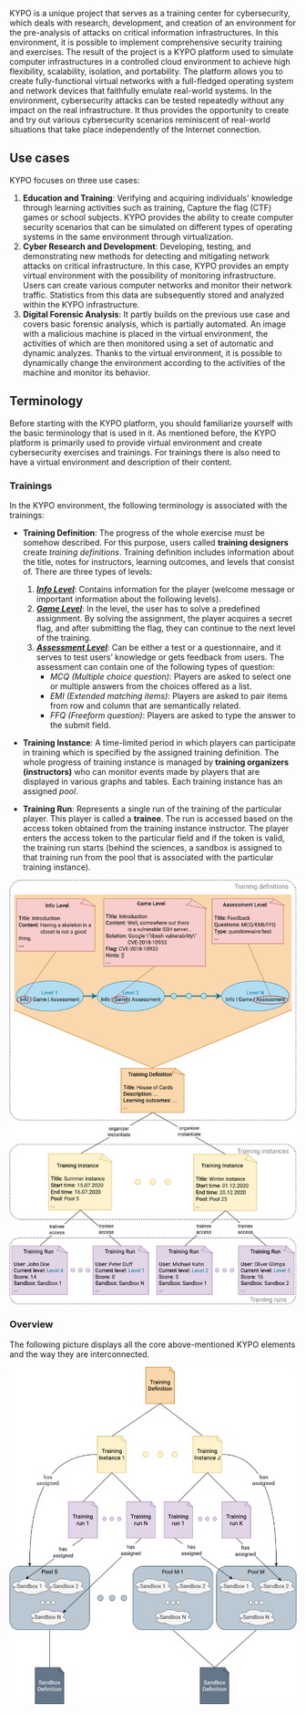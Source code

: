 KYPO is a unique project that serves as a training center for cybersecurity, which deals with research, development, and creation of an environment for the pre-analysis of attacks on critical information infrastructures. In this environment, it is possible to implement comprehensive security training and exercises. The result of the project is a KYPO platform used to simulate computer infrastructures in a controlled cloud environment to achieve high flexibility, scalability, isolation, and portability. The platform allows you to create fully-functional virtual networks with a full-fledged operating system and network devices that faithfully emulate real-world systems. In the environment, cybersecurity attacks can be tested repeatedly without any impact on the real infrastructure. It thus provides the opportunity to create and try out various cybersecurity scenarios reminiscent of real-world situations that take place independently of the Internet connection.


## Use cases
KYPO focuses on three use cases:

  1. **Education and Training**: Verifying and acquiring individuals' knowledge through learning activities such as training, Capture the flag (CTF) games or school subjects. KYPO provides the ability to create computer security scenarios that can be simulated on different types of operating systems in the same environment through virtualization. 
  2. **Cyber Research and Development**: Developing, testing, and demonstrating new methods for detecting and mitigating network attacks on critical infrastructure. In this case, KYPO provides an empty virtual environment with the possibility of monitoring infrastructure. Users can create various computer networks and monitor their network traffic. Statistics from this data are subsequently stored and analyzed within the KYPO infrastructure.
  3. **Digital Forensic Analysis**: It partly builds on the previous use case and covers basic forensic analysis, which is partially automated. An image with a malicious machine is placed in the virtual environment, the activities of which are then monitored using a set of automatic and dynamic analyzes. Thanks to the virtual environment, it is possible to dynamically change the environment according to the activities of the machine and monitor its behavior.


## Terminology
Before starting with the KYPO platform, you should familiarize yourself with the basic terminology that is used in it. As mentioned before, the KYPO platform is primarily used to provide virtual environment and create cybersecurity exercises and trainings. For trainings there is also need to have a virtual environment and description of their content.

### Trainings 
In the KYPO environment, the following terminology is associated with the trainings: 

* **Training Definition**: The progress of the whole exercise must be somehow described. For this purpose, users called **training designers** create *training definitions*. Training definition includes information about the title, notes for instructors, learning outcomes, and levels that consist of. There are three types of levels: 
    1. <ins>***Info Level***</ins>: Contains information for the player (welcome message or important information about the following levels).
    2. <ins>***Game Level***</ins>: In the level, the user has to solve a predefined assignment. By solving the assignment, the player acquires a secret flag, and after submitting the flag, they can continue to the next level of the training. 
    3. <ins>***Assessment Level***</ins>: Can be either a test or a questionnaire, and it serves to test users’ knowledge or gets feedback from users. The assessment can contain one of the following types of question: 
        * *MCQ (Multiple choice question)*: Players are asked to select one or multiple answers from the choices offered as a list.
        * *EMI (Extended matching items)*: Players are asked to pair items from row and column that are semantically related. 
        * *FFQ (Freeform question)*: Players are asked to type the answer to the submit field.

* **Training Instance**: A time-limited period in which players can participate in training which is specified by the assigned training definition. The whole progress of training instance is managed by **training organizers (instructors)** who can monitor events made by players that are displayed in various graphs and tables. Each training instance has an assigned *pool*. 

* **Training Run**: Represents a single run of the training of the particular player. This player is called a **trainee**. The run is accessed based on the access token obtained from the training instance instructor. The player enters the access token to the particular field and if the token is valid, the training run starts (behind the sciences, a sandbox is assigned to that training run from the pool that is associated with the particular training instance).

![kypo-basic-elements-training](img/KYPO-basic-elements-training.png)


### Overview 

The following picture displays all the core above-mentioned KYPO elements and the way they are interconnected.

![kypo-basic-elements-training](img/KYPO-basic-elements.png)
